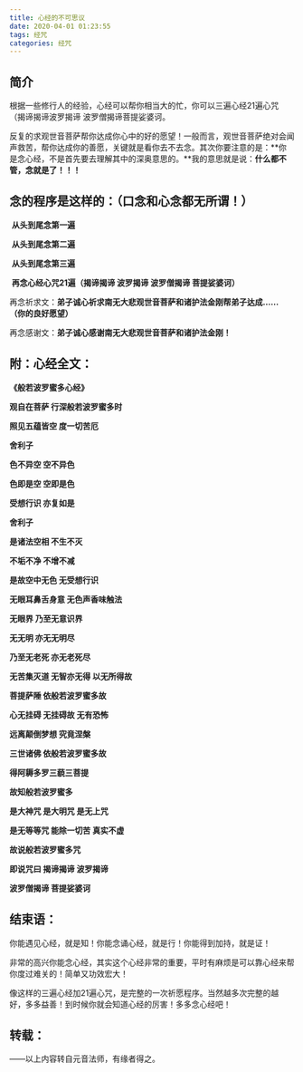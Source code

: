 ```yaml
---
title: 心经的不可思议
date: 2020-04-01 01:23:55
tags: 经咒
categories: 经咒
---
```

## 简介

​		根据一些修行人的经验，心经可以帮你相当大的忙，你可以三遍心经21遍心咒（揭谛揭谛波罗揭谛 波罗僧揭谛菩提娑婆诃。

​		反复的求观世音菩萨帮你达成你心中的好的愿望！一般而言，观世音菩萨绝对会闻声救苦，帮你达成你的善愿，关键就是看你去不去念。其次你要注意的是：**你是念心经，不是首先要去理解其中的深奥意思的。**我的意思就是说：**什么都不管，念就是了！！！**



## 念的程序是这样的：（口念和心念都无所谓！）

​		**从头到尾念第一遍**

​		**从头到尾念第二遍**

​		**从头到尾念第三遍**

​		**再念心经心咒21遍（揭谛揭谛 波罗揭谛 波罗僧揭谛 菩提娑婆诃）**

​		再念祈求文：**弟子诚心祈求南无大悲观世音菩萨和诸护法金刚帮弟子达成……（你的良好愿望）**

​		再念感谢文：**弟子诚心感谢南无大悲观世音菩萨和诸护法金刚！**



## 附：心经全文：

**《般若波罗蜜多心经》**

**观自在菩萨 行深般若波罗蜜多时**

**照见五蕴皆空 度一切苦厄**

**舍利子**

**色不异空 空不异色**

**色即是空 空即是色**

**受想行识 亦复如是**

**舍利子**

**是诸法空相 不生不灭**

**不垢不净 不增不减**

**是故空中无色 无受想行识**

**无眼耳鼻舌身意 无色声香味触法**

**无眼界 乃至无意识界**

**无无明 亦无无明尽**

**乃至无老死 亦无老死尽**

**无苦集灭道 无智亦无得 以无所得故**

**菩提萨陲 依般若波罗蜜多故**

**心无挂碍 无挂碍故 无有恐怖**

**远离颠倒梦想 究竟涅槃**

**三世诸佛 依般若波罗蜜多故**

**得阿耨多罗三藐三菩提**

**故知般若波罗蜜多**

**是大神咒 是大明咒 是无上咒**

**是无等等咒 能除一切苦 真实不虚**

**故说般若波罗蜜多咒**

**即说咒曰 揭谛揭谛 波罗揭谛**

**波罗僧揭谛 菩提娑婆诃**



## 结束语：

​		你能遇见心经，就是知！你能念诵心经，就是行！你能得到加持，就是证！

​		非常的高兴你能念心经，其实这个心经非常的重要，平时有麻烦是可以靠心经来帮你度过难关的！简单又功效宏大！

​		像这样的三遍心经加21遍心咒，是完整的一次祈愿程序。当然越多次完整的越好，多多益善！到时候你就会知道心经的厉害！多多念心经吧！



## 转载：

——以上内容转自元音法师，有缘者得之。
